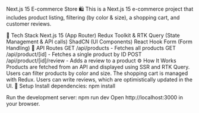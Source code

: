 Next.js 15 E-commerce Store 🛍️
This is a Next.js 15 e-commerce project that includes product listing, filtering (by color & size), a shopping cart, and customer reviews.

🚀 Tech Stack
Next.js 15 (App Router)
Redux Toolkit & RTK Query (State Management & API calls)
ShadCN (UI Components)
React Hook Form (Form Handling)
📌 API Routes
GET /api/products - Fetches all products
GET /api/product/[id] - Fetches a single product by ID
POST /api/product/[id]/review - Adds a review to a product
⚙️ How It Works
Products are fetched from an API and displayed using SSR and RTK Query.
Users can filter products by color and size.
The shopping cart is managed with Redux.
Users can write reviews, which are optimistically updated in the UI.
🔧 Setup
Install dependencies:
npm install

Run the development server:
npm run dev
Open http://localhost:3000 in your browser.
